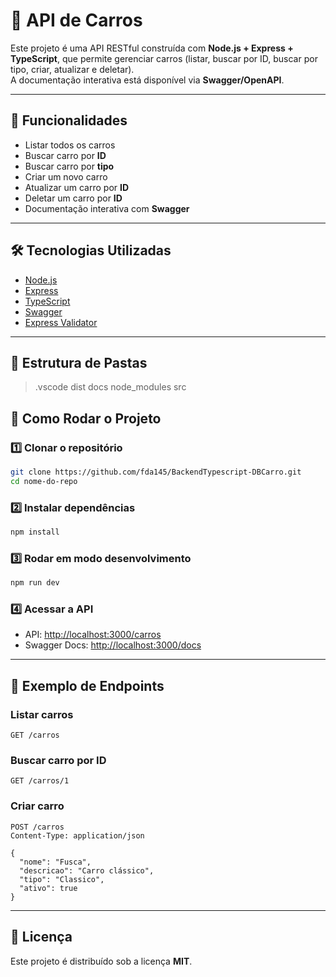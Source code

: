 # 🚗 API de Carros

Este projeto é uma API RESTful construída com **Node.js + Express + TypeScript**, que permite gerenciar carros (listar, buscar por ID, buscar por tipo, criar, atualizar e deletar).  
A documentação interativa está disponível via **Swagger/OpenAPI**.

---

## 📌 Funcionalidades
- Listar todos os carros
- Buscar carro por **ID**
- Buscar carro por **tipo**
- Criar um novo carro
- Atualizar um carro por **ID**
- Deletar um carro por **ID**
- Documentação interativa com **Swagger**

---

## 🛠️ Tecnologias Utilizadas
- [Node.js](https://nodejs.org/)
- [Express](https://expressjs.com/)
- [TypeScript](https://www.typescriptlang.org/)
- [Swagger](https://swagger.io/)
- [Express Validator](https://express-validator.github.io/)

---

## 📂 Estrutura de Pastas
> .vscode
> dist
> docs
> node_modules
> src

## 🚀 Como Rodar o Projeto

### 1️⃣ Clonar o repositório
```bash
git clone https://github.com/fda145/BackendTypescript-DBCarro.git
cd nome-do-repo
```

### 2️⃣ Instalar dependências
```bash
npm install
```

### 3️⃣ Rodar em modo desenvolvimento
```bash
npm run dev
```

### 4️⃣ Acessar a API
- API: [http://localhost:3000/carros](http://localhost:3000/carros)  
- Swagger Docs: [http://localhost:3000/docs](http://localhost:3000/docs)

---

## 📖 Exemplo de Endpoints

### Listar carros
```http
GET /carros
```

### Buscar carro por ID
```http
GET /carros/1
```

### Criar carro
```http
POST /carros
Content-Type: application/json

{
  "nome": "Fusca",
  "descricao": "Carro clássico",
  "tipo": "Classico",
  "ativo": true
}
```

---

## 📜 Licença
Este projeto é distribuído sob a licença **MIT**.

